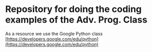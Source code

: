 # Repository for doing the coding examples of the Adv. Prog. Class

As a resource we use the Google Python class  
[https://developers.google.com/edu/python](https://developers.google.com/edu/python)


